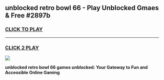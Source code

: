 
## unblocked retro bowl 66 - Play Unblocked Gmaes & Free #2897b
<h3>
<a href="https://news.freeplayer.one?title=unblocked_retro_bowl_66&ref=24F">CLICK TO PLAY</a></h3>
<hr>

<h3>
<a href="https://news.freeplayer.one?title=unblocked_retro_bowl_66&ref=24F">CLICK 2 PLAY</a>
  
</h3>

<a href="https://news.freeplayer.one?title=unblocked_retro_bowl_66&ref=24F/"><img src="https://clearcache.store/games.png"></a>


**unblocked retro bowl 66 games unblocked: Your Gateway to Fun and Accessible Online Gaming**
